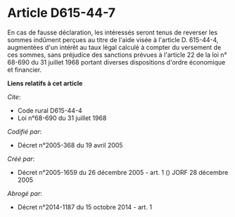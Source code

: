 # Article D615-44-7

En cas de fausse déclaration, les intéressés seront tenus de reverser les sommes indûment perçues au titre de l'aide visée à
l'article D. 615-44-4, augmentées d'un intérêt au taux légal calculé à compter du versement de ces sommes, sans préjudice des
sanctions prévues à l'article 22 de la loi n° 68-690 du 31 juillet 1968 portant diverses dispositions d'ordre économique et
financier.

**Liens relatifs à cet article**

_Cite_:

  - Code rural D615-44-4
  - Loi n°68-690 du 31 juillet 1968

_Codifié par_:

  - Décret n°2005-368 du 19 avril 2005

_Créé par_:

  - Décret n°2005-1659 du 26 décembre 2005 - art. 1 () JORF 28 décembre 2005

_Abrogé par_:

  - Décret n°2014-1187 du 15 octobre 2014 - art. 1
